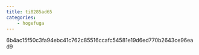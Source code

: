 ```yaml
---
title: ti8285ad65
categories:
    - hogefuga
---
```

6b4ac15f50c3fa94ebc41c762c85516ccafc54581e19d6ed770b2643ce96ead9